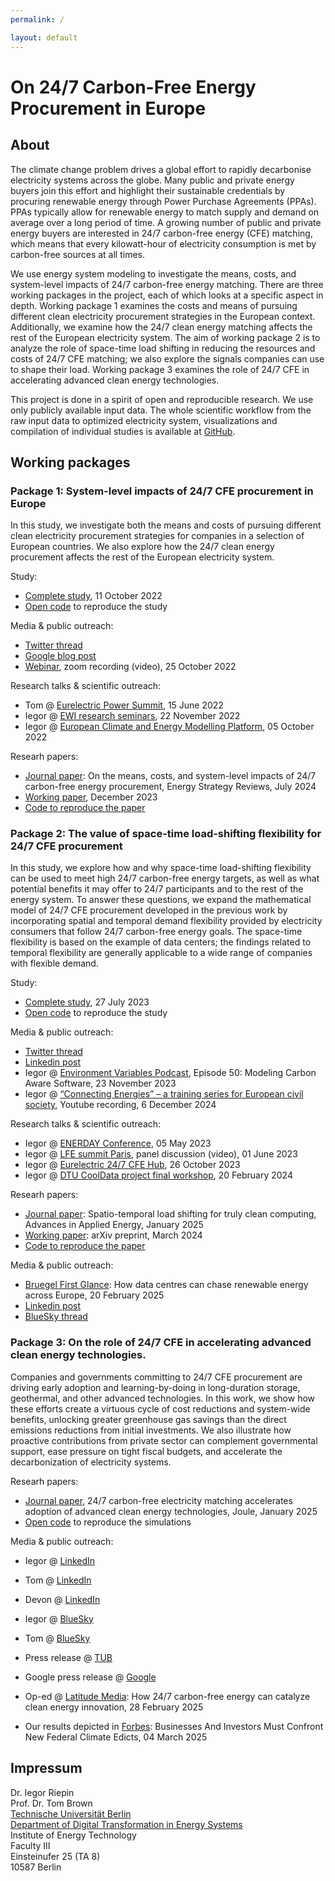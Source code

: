 ```yaml
---
permalink: /

layout: default
---
```


# On 24/7 Carbon-Free Energy Procurement in Europe

## About

The climate change problem drives a global effort to rapidly decarbonise electricity systems across the globe. Many public and private energy buyers join this effort and highlight their sustainable credentials by procuring renewable energy through Power Purchase Agreements (PPAs). PPAs typically allow for renewable energy to match supply and demand on average over a long period of time. A growing number of public and private energy buyers are interested in 24/7 carbon-free energy (CFE) matching, which means that every kilowatt-hour of electricity consumption is met by carbon-free sources at all times.

We use energy system modeling to investigate the means, costs, and system-level impacts of 24/7 carbon-free energy matching. There are three working packages in the project, each of which looks at a specific aspect in depth. Working package 1 examines the costs and means of pursuing different clean electricity procurement strategies in the European context. Additionally, we examine how the 24/7 clean energy matching affects the rest of the European electricity system. The aim of working package 2 is to analyze the role of space-time load shifting in reducing the resources and costs of 24/7 CFE matching; we also explore the signals companies can use to shape their load. Working package 3 examines the role of 24/7 CFE in accelerating advanced clean energy technologies.

This project is done in a spirit of open and reproducible research. We use only publicly available input data. The whole scientific workflow from the raw input data to optimized electricity system, visualizations and compilation of individual studies is available at [GitHub](https://github.com/PyPSA/247-cfe).


## Working packages

### Package 1: System-level impacts of 24/7 CFE procurement in Europe

In this study, we investigate both the means and costs of pursuing different clean electricity procurement strategies for companies in a selection of European countries. We also explore how the 24/7 clean energy procurement affects the rest of the European electricity system.

Study:

- [Complete study](https://zenodo.org/records/7180097), 11 October 2022 
- [Open code](https://zenodo.org/record/7181236) to reproduce the study

Media & public outreach:

- [Twitter thread](https://twitter.com/nworbmot/status/1579810935702982656)
- [Google blog post](https://blog.google/around-the-globe/google-europe/how-carbon-free-energy-around-the-clock-can-work/)
- [Webinar](https://youtu.be/oha2Jw2NVl8), zoom recording (video), 25 October 2022

Research talks & scientific outreach:

- Tom @ [Eurelectric Power Summit](https://nworbmot.org/energy/brown-eurelectric.pdf), 15 June 2022
- Iegor @ [EWI research seminars](https://iriepin.com/uploads/EWI_247CFE_22112022.pdf), 22 November 2022
- Iegor @ [European Climate and Energy Modelling Platform](https://iriepin.com/uploads/ecemp_20221005.pdf), 05 October 2022

Researh papers: 

- [Journal paper](https://doi.org/10.1016/j.esr.2024.101488): On the means, costs, and system-level impacts of 24/7 carbon-free energy procurement, Energy Strategy Reviews, July 2024 
- [Working paper](https://zenodo.org/records/10407830), December 2023
- [Code to reproduce the paper](https://github.com/Irieo/247-procurement-paper)

### Package 2: The value of space-time load-shifting flexibility for 24/7 CFE procurement

In this study, we explore how and why space-time load-shifting flexibility can be used to meet high 24/7 carbon-free energy targets, as well as what potential benefits it may offer to 24/7 participants and to the rest of the energy system. To answer these questions, we expand the mathematical model of 24/7 CFE procurement developed in the previous work by incorporating spatial and temporal demand flexibility provided by electricity consumers that follow 24/7 carbon-free energy goals. The space-time flexibility is based on the example of data centers; the findings related to temporal flexibility are generally applicable to a wide range of companies with flexible demand.

Study:

- [Complete study](https://zenodo.org/record/8185849), 27 July 2023 
- [Open code](https://github.com/PyPSA/247-cfe/tree/v0.3) to reproduce the study

Media & public outreach:

- [Twitter thread](https://twitter.com/nworbmot/status/1684498432977670148)
- [Linkedin post](https://www.linkedin.com/feed/update/urn:li:activity:7090365044823076864/)
- Iegor @ [Environment Variables Podcast](https://podcast.greensoftware.foundation/e/1n2jvv3n-the-week-in-green-software-modeling-carbon-aware-software), Episode 50: Modeling Carbon Aware Software, 23 November 2023
- Iegor @ [“Connecting Energies” – a training series for European civil society](https://youtu.be/MCaZCWfPtk8?t=2193), Youtube recording, 6 December 2024

Research talks & scientific outreach:

- Iegor @ [ENERDAY Conference](https://iriepin.com/uploads/enerday_20230518.pdf), 05 May 2023
- Iegor @ [LFE summit Paris](https://www.youtube.com/watch?v=yCILZ7Fe--g), panel discussion (video), 01 June 2023
- Iegor @ [Eurelectric 24/7 CFE Hub](https://iriepin.com/uploads/247Hubtalk_20231026.pdf), 26 October 2023
- Iegor @ [DTU CoolData project final workshop](https://iriepin.com/uploads/CoolDataWorkshop_20240220.pdf), 20 February 2024

Researh papers: 

- [Journal paper](https://doi.org/10.1016/j.adapen.2024.100202): Spatio-temporal load shifting for truly clean computing, Advances in Applied Energy, January 2025
- [Working paper](https://zenodo.org/records/10869649): arXiv preprint, March 2024
- [Code to reproduce the paper](https://github.com/Irieo/space-time-optimization)

Media & public outreach:
- [Bruegel First Glance](https://www.bruegel.org/first-glance/how-data-centres-can-chase-renewable-energy-across-europe): How data centres can chase renewable energy across Europe, 20 February 2025
- [Linkedin post](https://www.linkedin.com/feed/update/urn:li:activity:7178318557603143680/)
- [BlueSky thread](https://bsky.app/profile/iriepin.bsky.social/post/3lfmyzekjlc2p)


### Package 3: On the role of 24/7 CFE in accelerating advanced clean energy technologies.

Companies and governments committing to 24/7 CFE procurement are driving early adoption and learning-by-doing in long-duration storage, geothermal, and other advanced technologies. In this work, we show how these efforts create a virtuous cycle of cost reductions and system-wide benefits, unlocking greater greenhouse gas savings than the direct emissions reductions from initial investments. We also illustrate how proactive contributions from private sector can complement governmental support, ease pressure on tight fiscal budgets, and accelerate the decarbonization of electricity systems.

Researh papers: 

- [Journal paper](https://doi.org/10.1016/j.joule.2024.101808), 24/7 carbon-free electricity matching accelerates adoption of advanced clean energy technologies, Joule, January 2025
- [Open code](https://github.com/PyPSA/247-cfe/) to reproduce the simulations

Media & public outreach:

- Iegor @ [LinkedIn](https://www.linkedin.com/feed/update/urn:li:activity:7290370841802932226/)
- Tom @ [LinkedIn](https://www.linkedin.com/feed/update/urn:li:activity:7290373506465234944/)
- Devon @ [LinkedIn](https://www.linkedin.com/feed/update/urn:li:activity:7290042385256914944/)
- Iegor @ [BlueSky](https://bsky.app/profile/did:plc:jtxeeq5wsw75cogorp623fup/post/3lgv6dgnzlc2f)
- Tom @ [BlueSky](https://bsky.app/profile/nworbmot.bsky.social/post/3lgvb4drwu22e)
- Press release @ [TUB](https://www.tu.berlin/news/pressemitteilung/24-7-oekostrom-ansatz-treibt-innovationen-an)
- Google press release @ [Google](https://www.linkedin.com/feed/update/urn:li:activity:7295805817042141185/)

- Op-ed @ [Latitude Media](https://www.latitudemedia.com/news/how-24-7-carbon-free-energy-can-catalyze-clean-energy-innovation/): How 24/7 carbon-free energy can catalyze clean energy innovation, 28 February 2025
- Our results depicted in [Forbes](https://www.forbes.com/sites/johnkostyack/2025/03/04/businesses-and-investors-must-confront-new-federal-climate-edicts/): Businesses And Investors Must Confront New Federal Climate Edicts, 04 March 2025

## Impressum

Dr. Iegor Riepin\
Prof. Dr. Tom Brown\
[Technische Universität Berlin](https://tu.berlin)\
[Department of Digital Transformation in Energy Systems](https://www.tu.berlin/en/ensys)\
Institute of Energy Technology\
Faculty III\
Einsteinufer 25 (TA 8)\
10587 Berlin

